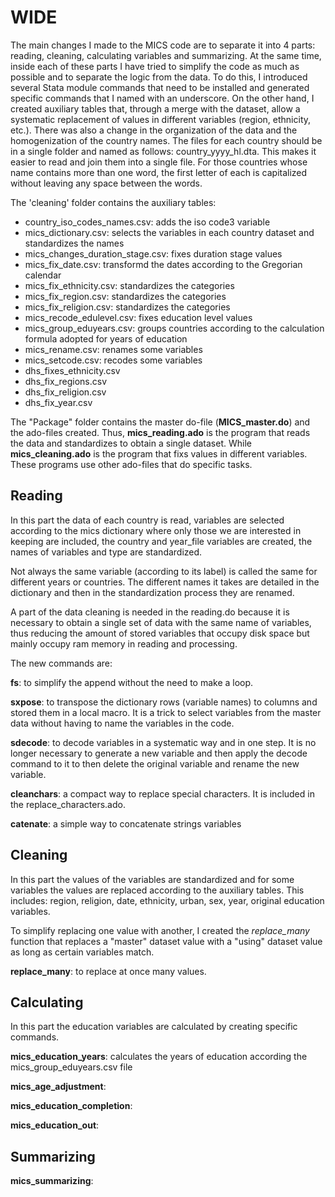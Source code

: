 # WIDE

The main changes I made to the MICS code are to separate it into 4 parts: reading, cleaning, calculating variables and summarizing. At the same time, inside each of these parts I have tried to simplify the code as much as possible and to separate the logic from the data. To do this, I introduced several Stata module commands that need to be installed and generated specific commands that I named with an underscore. On the other hand, I created auxiliary tables that, through a merge with the dataset, allow a systematic replacement of values in different variables (region, ethnicity, etc.). There was also a change in the organization of the data and the homogenization of the country names. The files for each country should be in a single folder and named as follows: country_yyyy_hl.dta. This makes it easier to read and join them into a single file. For those countries whose name contains more than one word, the first letter of each is capitalized without leaving any space between the words.

The 'cleaning' folder contains the auxiliary tables: 

- country_iso_codes_names.csv: adds the iso code3 variable
- mics_dictionary.csv: selects the variables in each country dataset and standardizes the names
- mics_changes_duration_stage.csv: fixes duration stage values
- mics_fix_date.csv: transformd the dates according to the Gregorian calendar 
- mics_fix_ethnicity.csv: standardizes the categories
- mics_fix_region.csv: standardizes the categories
- mics_fix_religion.csv: standardizes the categories
- mics_recode_edulevel.csv: fixes education level values
- mics_group_eduyears.csv: groups countries according to the calculation formula adopted for years of education
- mics_rename.csv: renames some variables
- mics_setcode.csv: recodes some variables
- dhs_fixes_ethnicity.csv
- dhs_fix_regions.csv
- dhs_fix_religion.csv
- dhs_fix_year.csv


The "Package" folder contains the master do-file (**MICS_master.do**) and the ado-files created. Thus, **mics_reading.ado** is the program that reads the data and standardizes to obtain a single dataset. While **mics_cleaning.ado** is the program that fixs values in different variables. These programs use other ado-files that do specific tasks.



## Reading

In this part the data of each country is read, variables are selected according to the mics dictionary where only those we are interested in keeping are included, the country and year_file variables are created, the names of variables and type are standardized.

Not always the same variable (according to its label) is called the same for different years or countries. The different names it takes are detailed in the dictionary and then in the standardization process they are renamed.

A part of the data cleaning is needed in the reading.do because it is necessary to obtain a single set of data with the same name of variables, thus reducing the amount of stored variables that occupy disk space but mainly occupy ram memory in reading and processing.

The new commands are:

**fs**: to simplify the append without the need to make a loop.

**sxpose**: to transpose the dictionary rows (variable names) to columns and stored them in a local macro. It is a trick to select variables from the master data without having to name the variables in the code.

**sdecode**: to decode variables in a systematic way and in one step. It is no longer necessary to generate a new variable and then apply the decode command to it to then delete the original variable and rename the new variable.

**cleanchars**: a compact way to replace special characters. It is included in the replace_characters.ado.

**catenate**: a simple way to concatenate strings variables

## Cleaning

In this part the values of the variables are standardized and for some variables the values are replaced according to the auxiliary tables. This includes: region, religion, date, ethnicity, urban, sex, year, original education variables. 

To simplify replacing one value with another, I created the *replace_many* function that replaces a "master" dataset value with a "using" dataset value as long as certain variables match. 

**replace_many**: to replace at once many values.


## Calculating

In this part the education variables are calculated by creating specific commands.

**mics_education_years**: calculates the years of education according the 
 mics_group_eduyears.csv file

**mics_age_adjustment**:

**mics_education_completion**:

**mics_education_out**:


## Summarizing

**mics_summarizing**:
